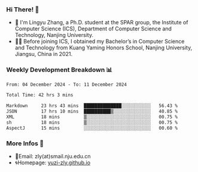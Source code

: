 ### Hi There! 👋 
- 🐳 I'm Lingyu Zhang, a Ph.D. student at the SPAR group, the Institute of Computer Science (ICS), Department of Computer Science and Technology, Nanjing University.
- 🧑‍🎓 Before joining ICS, I obtained my Bachelor’s in Computer Science and Technology from Kuang Yaming Honors School, Nanjing University, Jiangsu, China in 2021.

### Weekly Development Breakdown :bar_chart:

<!--START_SECTION:waka-->

```txt
From: 04 December 2024 - To: 11 December 2024

Total Time: 42 hrs 3 mins

Markdown     23 hrs 43 mins  ██████████████░░░░░░░░░░░   56.43 %
JSON         17 hrs 10 mins  ██████████▒░░░░░░░░░░░░░░   40.85 %
XML          18 mins         ▒░░░░░░░░░░░░░░░░░░░░░░░░   00.75 %
sh           18 mins         ▒░░░░░░░░░░░░░░░░░░░░░░░░   00.75 %
AspectJ      15 mins         ░░░░░░░░░░░░░░░░░░░░░░░░░   00.60 %
```

<!--END_SECTION:waka-->

<!--
### Github Contributions :octocat:

![](https://raw.githubusercontent.com/yuzi-zly/yuzi-zly/output/github-contribution-grid-snake.svg)              
-->

### More Infos 📖

- 📧Email: zly(at)smail.nju.edu.cn
- 🌀Homepage: [yuzi-zly.github.io](https://yuzi-zly.github.io/)
